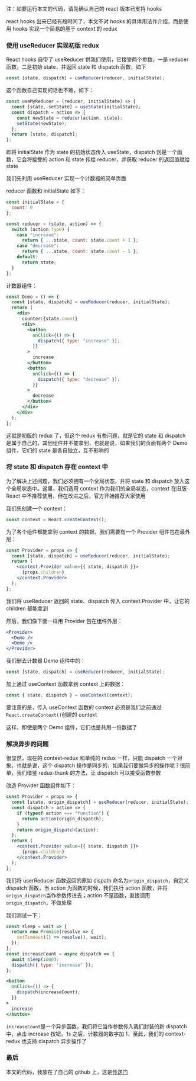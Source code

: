 注：如要运行本文的代码，请先确认自己的 react 版本已支持 hooks

react hooks 出来已经有段时间了，本文不对 hooks 的具体用法作介绍，而是使用 hooks 实现一个简易的基于 context 的 redux

### 使用 useReducer 实现初版 redux

React hooks 自带了 useReducer 供我们使用，它接受两个参数，一是 reducer 函数，二是初始 state，并返回 state 和 dispatch 函数，如下

```js
const [state, dispatch] = useReducer(reducer, initialState);
```

这个函数自己实现的话也不难，如下：

```js
const useMyReducer = (reducer, initialState) => {
  const [state, setState] = useState(initialState);
  const dispatch = action => {
    const newState = reducer(action, state);
    setState(newState);
  };
  return [state, dispatch];
};
```

即将 initialState 作为 state 的初始状态传入 useState，dispatch 则是一个函数，它会将接受的 action 和 state 传给 reducer，并获取 reducer 的返回值赋给 state

我们先利用 useReducer 实现一个计数器的简单页面

reducer 函数和 initialState 如下：

```js
const initialState = {
  count: 0
};

const reducer = (state, action) => {
  switch (action.type) {
    case "increase":
      return { ...state, count: state.count + 1 };
    case "decrease":
      return { ...state, count: state.count - 1 };
    default:
      return state;
  }
};
```

计数器组件：

```jsx
const Demo = () => {
  const [state, dispatch] = useReducer(reducer, initialState);
  return (
    <div>
      counter:{state.count}
      <div>
        <button
          onClick={() => {
            dispatch({ type: "increase" });
          }}
        >
          increase
        </button>
        <button
          onClick={() => {
            dispatch({ type: "decrease" });
          }}
        >
          decrease
        </button>
      </div>
    </div>
  );
};
```

这就是初版的 redux 了，但这个 redux 有些问题，就是它的 state 和 dispatch 是属于自己的，其他组件并不能拿到，也就是说，如果我们的页面有两个 Demo 组件，它们的 state 是各自独立，互不影响的

### 将 state 和 dispatch 存在 context 中

为了解决上述问题，我们必须拥有一个全局状态，并将 state 和 dispatch 放入这个全局状态中。这里，我们选用 context 作为我们的全局状态，context 在旧版 React 中不推荐使用，但在改进之后，官方开始推荐大家使用

我们先创建一个 context：

```js
const context = React.createContext();
```

为了各个组件都能拿到 context 的数据，我们需要有一个 Provider 组件包在最外层：

```jsx
const Provider = props => {
  const [state, dispatch] = useReducer(reducer, initialState);
  return (
    <context.Provider value={{ state, dispatch }}>
      {props.children}
    </context.Provider>
  );
};
```

我们将 useReducer 返回的 state、dispatch 传入 context.Provider 中，让它的 children 都能拿到

然后，我们像下面一样用 Provider 包在组件外层：

```jsx
<Provider>
  <Demo />
  <Demo />
</Provider>
```

我们删去计数器 Demo 组件中的：

```js
const [state, dispatch] = useReducer(reducer, initialState);
```

加上通过 useContext 函数拿到 context 上的数据：

```js
const { state, dispatch } = useContext(context);
```

要注意的是，传入 useContext 函数的 context 必须是我们之前通过`React.createContext()`创建的 context

这样，即使是两个 Demo 组件，它们也是共用一份数据了

### 解决异步的问题

很显然，现在的 context-redux 和单纯的 redux 一样，只能 dispatch 一个对象，也就是说，这个 dispatch 操作是同步的，如果我们要做异步的操作呢？很简单，我们借鉴 redux-thunk 的方法，让 dispatch 可以接受函数参数

改造 Provider 函数组件如下：

```jsx
const Provider = props => {
  const [state, origin_dispatch] = useReducer(reducer, initialState);
  const dispatch = action => {
    if (typeof action === "function") {
      return action(origin_dispatch);
    }
    return origin_dispatch(action);
  };
  return (
    <context.Provider value={{ state, dispatch }}>
      {props.children}
    </context.Provider>
  );
};
```

我们将 userReducer 函数返回的原始 dispath 命名为`origin_dispatch`，自定义 dispatch 函数，当 action 为函数的时候，我们执行 action 函数，并将`origin_dispatch`当作参数传进去；action 不是函数，直接调用`origin_dispatch`，不做处理

我们测试一下：

```js
const sleep = wait => {
  return new Promise(resolve => {
    setTimeout(() => resolve(), wait);
  });
};
const increaseCount = async dispatch => {
  await sleep(1000);
  dispatch({ type: "increase" });
};
```

```jsx
<button
  onClick={() => {
    dispatch(increaseCount);
  }}
>
  increase
</button>
```

`increaseCount`是一个异步函数，我们将它当作参数传入我们封装的新 dispatch 中，点击 increase 按钮，1s 之后，计数器的数字加 1，至此，我们的 context-redux 也支持 dispatch 异步操作了

### 最后

本文的代码，我放在了自己的 github 上，这是[传送门](https://github.com/Bowen7/context-redux-demo)
